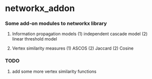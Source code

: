 networkx_addon
==============

### Some add-on modules to networkx library

1. Information propagation models
  (1) independent cascade model
  (2) linear threshold model

2. Vertex similarity measures
  (1) ASCOS
  (2) Jaccard
  (2) Cosine

### TODO

1. add some more vertex similarity functions
